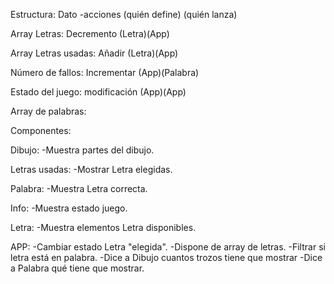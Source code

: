 Estructura:
Dato
-acciones (quién define) (quién lanza)

Array Letras:
Decremento (Letra)(App)

Array Letras usadas:
Añadir (Letra)(App)

Número de fallos:
Incrementar (App)(Palabra)

Estado del juego:
modificación (App)(App)

Array de palabras:

Componentes:

Dibujo:
-Muestra partes del dibujo.

Letras usadas:
-Mostrar Letra elegidas.

Palabra:
-Muestra Letra correcta.

Info:
-Muestra estado juego.

Letra:
-Muestra elementos Letra disponibles.

APP:
-Cambiar estado Letra "elegida".
-Dispone de array de letras.
-Filtrar si letra está en palabra.
-Dice a Dibujo cuantos trozos tiene que mostrar
-Dice a Palabra qué tiene que mostrar.
